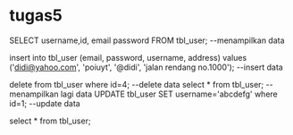 # tugas5


SELECT username,id, email password FROM tbl_user; --menampilkan data

insert into tbl_user (email, password, username, address)
values ('didi@yahoo.com', 'poiuyt', '@didi', 'jalan rendang no.1000'); --insert data

delete from tbl_user where id=4; --delete data
select * from tbl_user; --menampilkan lagi data
UPDATE tbl_user SET username='abcdefg' where id=1; --update data

select * from tbl_user;
